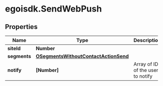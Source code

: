 # egoisdk.SendWebPush

## Properties

Name | Type | Description | Notes
------------ | ------------- | ------------- | -------------
**siteId** | **Number** |  | 
**segments** | [**OSegmentsWithoutContactActionSend**](OSegmentsWithoutContactActionSend.md) |  | 
**notify** | **[Number]** | Array of IDs of the users to notify | [optional] 


